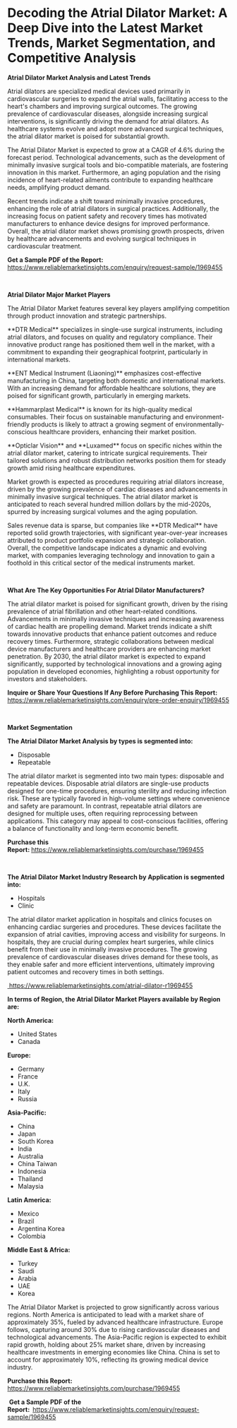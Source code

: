 <p><h1>Decoding the Atrial Dilator Market: A Deep Dive into the Latest Market Trends, Market Segmentation, and Competitive Analysis</h1></p><p><strong>Atrial Dilator Market Analysis and Latest Trends</strong></p>
<p><p>Atrial dilators are specialized medical devices used primarily in cardiovascular surgeries to expand the atrial walls, facilitating access to the heart's chambers and improving surgical outcomes. The growing prevalence of cardiovascular diseases, alongside increasing surgical interventions, is significantly driving the demand for atrial dilators. As healthcare systems evolve and adopt more advanced surgical techniques, the atrial dilator market is poised for substantial growth.</p><p>The Atrial Dilator Market is expected to grow at a CAGR of 4.6% during the forecast period. Technological advancements, such as the development of minimally invasive surgical tools and bio-compatible materials, are fostering innovation in this market. Furthermore, an aging population and the rising incidence of heart-related ailments contribute to expanding healthcare needs, amplifying product demand.</p><p>Recent trends indicate a shift toward minimally invasive procedures, enhancing the role of atrial dilators in surgical practices. Additionally, the increasing focus on patient safety and recovery times has motivated manufacturers to enhance device designs for improved performance. Overall, the atrial dilator market shows promising growth prospects, driven by healthcare advancements and evolving surgical techniques in cardiovascular treatment.</p></p>
<p><strong>Get a Sample PDF of the Report:&nbsp;</strong> <a href="https://www.reliablemarketinsights.com/enquiry/request-sample/1969455?utm_campaign=2643&utm_medium=2&utm_source=Github&utm_content=ia&utm_term=16042025&utm_id=atrial-dilator">https://www.reliablemarketinsights.com/enquiry/request-sample/1969455</a></p>
<p>&nbsp;</p>
<p><strong>Atrial Dilator Major Market Players</strong></p>
<p><p>The Atrial Dilator Market features several key players amplifying competition through product innovation and strategic partnerships. </p><p>**DTR Medical** specializes in single-use surgical instruments, including atrial dilators, and focuses on quality and regulatory compliance. Their innovative product range has positioned them well in the market, with a commitment to expanding their geographical footprint, particularly in international markets.</p><p>**ENT Medical Instrument (Liaoning)** emphasizes cost-effective manufacturing in China, targeting both domestic and international markets. With an increasing demand for affordable healthcare solutions, they are poised for significant growth, particularly in emerging markets.</p><p>**Hammarplast Medical** is known for its high-quality medical consumables. Their focus on sustainable manufacturing and environment-friendly products is likely to attract a growing segment of environmentally-conscious healthcare providers, enhancing their market position.</p><p>**Opticlar Vision** and **Luxamed** focus on specific niches within the atrial dilator market, catering to intricate surgical requirements. Their tailored solutions and robust distribution networks position them for steady growth amid rising healthcare expenditures.</p><p>Market growth is expected as procedures requiring atrial dilators increase, driven by the growing prevalence of cardiac diseases and advancements in minimally invasive surgical techniques. The atrial dilator market is anticipated to reach several hundred million dollars by the mid-2020s, spurred by increasing surgical volumes and the aging population.</p><p>Sales revenue data is sparse, but companies like **DTR Medical** have reported solid growth trajectories, with significant year-over-year increases attributed to product portfolio expansion and strategic collaboration. Overall, the competitive landscape indicates a dynamic and evolving market, with companies leveraging technology and innovation to gain a foothold in this critical sector of the medical instruments market.</p></p>
<p>&nbsp;</p>
<p><strong>What Are The Key Opportunities For Atrial Dilator Manufacturers?</strong></p>
<p><p>The atrial dilator market is poised for significant growth, driven by the rising prevalence of atrial fibrillation and other heart-related conditions. Advancements in minimally invasive techniques and increasing awareness of cardiac health are propelling demand. Market trends indicate a shift towards innovative products that enhance patient outcomes and reduce recovery times. Furthermore, strategic collaborations between medical device manufacturers and healthcare providers are enhancing market penetration. By 2030, the atrial dilator market is expected to expand significantly, supported by technological innovations and a growing aging population in developed economies, highlighting a robust opportunity for investors and stakeholders.</p></p>
<p><strong>Inquire or Share Your Questions If Any Before Purchasing This Report:</strong> <a href="https://www.reliablemarketinsights.com/enquiry/pre-order-enquiry/1969455?utm_campaign=2643&utm_medium=2&utm_source=Github&utm_content=ia&utm_term=16042025&utm_id=atrial-dilator">https://www.reliablemarketinsights.com/enquiry/pre-order-enquiry/1969455</a></p>
<p>&nbsp;</p>
<p><strong>Market Segmentation</strong></p>
<p><strong>The Atrial Dilator Market Analysis by types is segmented into:</strong></p>
<p><ul><li>Disposable</li><li>Repeatable</li></ul></p>
<p><p>The atrial dilator market is segmented into two main types: disposable and repeatable devices. Disposable atrial dilators are single-use products designed for one-time procedures, ensuring sterility and reducing infection risk. These are typically favored in high-volume settings where convenience and safety are paramount. In contrast, repeatable atrial dilators are designed for multiple uses, often requiring reprocessing between applications. This category may appeal to cost-conscious facilities, offering a balance of functionality and long-term economic benefit.</p></p>
<p><strong>Purchase this Report:&nbsp;</strong><a href="https://www.reliablemarketinsights.com/purchase/1969455?utm_campaign=2643&utm_medium=2&utm_source=Github&utm_content=ia&utm_term=16042025&utm_id=atrial-dilator">https://www.reliablemarketinsights.com/purchase/1969455</a></p>
<p>&nbsp;</p>
<p><strong>The Atrial Dilator Market Industry Research by Application is segmented into:</strong></p>
<p><ul><li>Hospitals</li><li>Clinic</li></ul></p>
<p><p>The atrial dilator market application in hospitals and clinics focuses on enhancing cardiac surgeries and procedures. These devices facilitate the expansion of atrial cavities, improving access and visibility for surgeons. In hospitals, they are crucial during complex heart surgeries, while clinics benefit from their use in minimally invasive procedures. The growing prevalence of cardiovascular diseases drives demand for these tools, as they enable safer and more efficient interventions, ultimately improving patient outcomes and recovery times in both settings.</p></p>
<p><a href="https://www.reliablemarketinsights.com/atrial-dilator-r1969455?utm_campaign=2643&utm_medium=2&utm_source=Github&utm_content=ia&utm_term=16042025&utm_id=atrial-dilator">&nbsp;https://www.reliablemarketinsights.com/atrial-dilator-r1969455</a></p>
<p><strong>In terms of Region, the Atrial Dilator Market Players available by Region are:</strong></p>
<p>
    <p> <strong> North America: </strong>
        <ul>
            <li>United States</li>
            <li>Canada</li>
        </ul>
        </p> 
    <p> <strong> Europe: </strong>
        <ul>
            <li>Germany</li>
            <li>France</li>
            <li>U.K.</li>
            <li>Italy</li>
            <li>Russia</li>
        </ul>
        </p> 
    <p> <strong> Asia-Pacific: </strong>
        <ul>
            <li>China</li>
            <li>Japan</li>
            <li>South Korea</li>
            <li>India</li>
            <li>Australia</li>
            <li>China Taiwan</li>
            <li>Indonesia</li>
            <li>Thailand</li>
            <li>Malaysia</li>
        </ul>
        </p> 
    <p> <strong> Latin America: </strong>
        <ul>
            <li>Mexico</li>
            <li>Brazil</li>
            <li>Argentina Korea</li>
            <li>Colombia</li>
        </ul>
        </p> 
    <p> <strong> Middle East & Africa: </strong>
        <ul>
            <li>Turkey</li>
            <li>Saudi</li>
            <li>Arabia</li>
            <li>UAE</li>
            <li>Korea</li>
        </ul>
    </p>
    </p>
<p><p>The Atrial Dilator Market is projected to grow significantly across various regions. North America is anticipated to lead with a market share of approximately 35%, fueled by advanced healthcare infrastructure. Europe follows, capturing around 30% due to rising cardiovascular diseases and technological advancements. The Asia-Pacific region is expected to exhibit rapid growth, holding about 25% market share, driven by increasing healthcare investments in emerging economies like China. China is set to account for approximately 10%, reflecting its growing medical device industry.</p></p>
<p><strong>Purchase this Report: </strong><a href="https://www.reliablemarketinsights.com/purchase/1969455?utm_campaign=2643&utm_medium=2&utm_source=Github&utm_content=ia&utm_term=16042025&utm_id=atrial-dilator">https://www.reliablemarketinsights.com/purchase/1969455</a></p>
<p>&nbsp;<strong>Get a Sample PDF of the Report:&nbsp;&nbsp;</strong><a href="https://www.reliablemarketinsights.com/enquiry/request-sample/1969455?utm_campaign=2643&utm_medium=2&utm_source=Github&utm_content=ia&utm_term=16042025&utm_id=atrial-dilator">https://www.reliablemarketinsights.com/enquiry/request-sample/1969455</a></p>
<p><strong></strong></p>
<p><p></p><p></p><p></p></p>